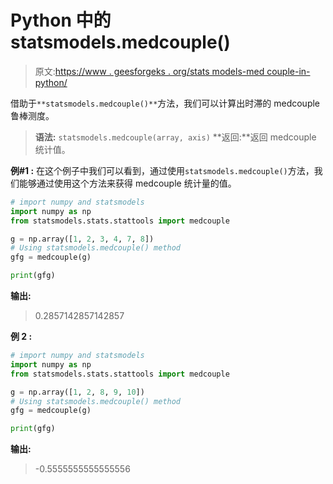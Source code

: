 # Python 中的 statsmodels.medcouple()

> 原文:[https://www . geesforgeks . org/stats models-med couple-in-python/](https://www.geeksforgeeks.org/statsmodels-medcouple-in-python/)

借助于`**statsmodels.medcouple()**`方法，我们可以计算出时滞的 medcouple 鲁棒测度。

> **语法:** `statsmodels.medcouple(array, axis)`
> **返回:**返回 medcouple 统计值。

**例#1 :**
在这个例子中我们可以看到，通过使用`statsmodels.medcouple()`方法，我们能够通过使用这个方法来获得 medcouple 统计量的值。

```py
# import numpy and statsmodels
import numpy as np
from statsmodels.stats.stattools import medcouple

g = np.array([1, 2, 3, 4, 7, 8])
# Using statsmodels.medcouple() method
gfg = medcouple(g)

print(gfg)
```

**输出:**

> 0.2857142857142857

**例 2 :**

```py
# import numpy and statsmodels
import numpy as np
from statsmodels.stats.stattools import medcouple

g = np.array([1, 2, 8, 9, 10])
# Using statsmodels.medcouple() method
gfg = medcouple(g)

print(gfg)
```

**输出:**

> -0.5555555555555556